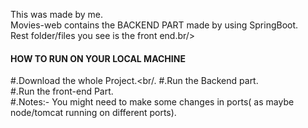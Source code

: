 This was made by me.<br />
Movies-web contains the BACKEND PART made by using SpringBoot.<br/>
Rest folder/files you see is the front end.br/>

#### HOW TO RUN ON YOUR LOCAL MACHINE #####
#.Download the whole Project.<br/.
#.Run the Backend part.<br/>
#.Run the front-end Part.<br/>
#.Notes:- You might need to make some changes in ports( as maybe node/tomcat running on different ports).<br/>
